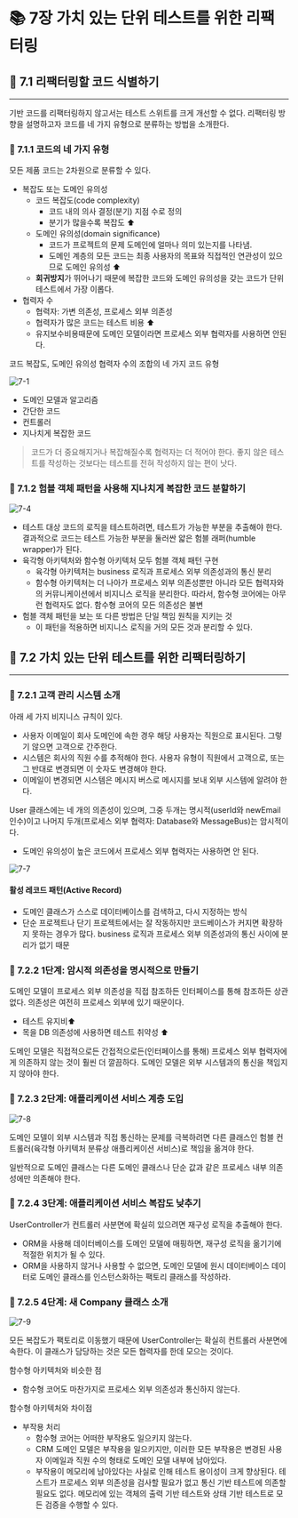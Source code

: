 # 📚 7장 가치 있는 단위 테스트를 위한 리팩터링

## 📖 7.1 리팩터링할 코드 식별하기

___

기반 코드를 리팩터링하지 않고서는 테스트 스위트를 크게 개선할 수 없다.
리팩터링 방향을 설명하고자 코드를 네 가지 유형으로 분류하는 방법을 소개한다.

### 🔖 7.1.1 코드의 네 가지 유형

모든 제품 코드는 2차원으로 분류할 수 있다.

- 복잡도 또는 도메인 유의성
  - 코드 복잡도(code complexity)
    - 코드 내의 의사 결정(분기) 지점 수로 정의
    - 분기가 많을수록 복잡도 ⬆️
  - 도메인 유의성(domain significance)
    - 코드가 프로젝트의 문제 도메인에 얼마나 의미 있는지를 나타냄.
    - 도메인 계층의 모든 코드는 최종 사용자의 목표와 직접적인 연관성이 있으므로 도메인 유의성 ⬆️
  - **회귀방지**가 뛰어나기 때문에 복잡한 코드와 도메인 유의성을 갖는 코드가 단위 테스트에서 가장 이롭다.
- 협력자 수
  - 협력자: 가변 의존성, 프로세스 외부 의존성
  - 협력자가 많은 코드는 테스트 비용 ⬆️
  - 유지보수비용때문에 도메인 모델이라면 프로세스 외부 협력자를 사용하면 안된다.

코드 복잡도, 도메인 유의성 협력자 수의 조합의 네 가지 코드 유형

![7-1](./img/7-1.png)

- 도메인 모델과 알고리즘
- 간단한 코드
- 컨트롤러
- 지나치게 복잡한 코드

> 코드가 더 중요해지거나 복잡해질수록 협력자는 더 적어야 한다.
> 좋지 않은 테스트를 작성하는 것보다는 테스트를 전혀 작성하지 않는 편이 낫다.

### 🔖 7.1.2 험블 객체 패턴을 사용해 지나치게 복잡한 코드 분할하기

![7-4](./img/7-4.png)

- 테스트 대상 코드의 로직을 테스트하려면, 테스트가 가능한 부분을 추출해야 한다. 결과적으로 코드는 테스트 가능한 부분을 둘러싼 얇은 험블 래퍼(humble wrapper)가 된다.
- 육각형 아키텍처와 함수형 아키텍처 모두 험블 객체 패턴 구현
  - 육각형 아키텍처는 business 로직과 프로세스 외부 의존성과의 통신 분리
  - 함수형 아키텍처는 더 나아가 프로세스 외부 의존성뿐만 아니라 모든 협력자와의 커뮤니케이션에서 비지니스 로직을 분리한다. 따라서, 함수형 코어에는 아무런 협력자도 없다. 함수형 코어의 모든 의존성은 불변
- 험블 객체 패턴을 보는 또 다른 방법은 단일 책임 원칙을 지키는 것
  - 이 패턴을 적용하면 비지니스 로직을 거의 모든 것과 분리할 수 있다.

## 📖 7.2 가치 있는 단위 테스트를 위한 리팩터링하기

___

### 🔖 7.2.1 고객 관리 시스템 소개

아래 세 가지 비지니스 규칙이 있다.

- 사용자 이메일이 회사 도메인에 속한 경우 해당 사용자는 직원으로 표시된다. 그렇기 않으면 고객으로 간주한다.
- 시스템은 회사의 직원 수를 추적해야 한다. 사용자 유형이 직원에서 고객으로, 또는 그 반대로 변경되면 이 숫자도 변경해야 한다.
- 이메일이 변경되면 시스템은 메시지 버스로 메시지를 보내 외부 시스템에 알려야 한다.

User 클래스에는 네 개의 의존성이 있으며, 그중 두개는 명시적(userId와 newEmail 인수)이고 나머지 두개(프로세스 외부 협력자: Database와 MessageBus)는 암시적이다.

- 도메인 유의성이 높은 코드에서 프로세스 외부 협력자는 사용하면 안 된다.

![7-7](./img/7-7.png)

#### 활성 레코드 패턴(Active Record)

- 도메인 클래스가 스스로 데이터베이스를 검색하고, 다시 지정하는 방식
- 단순 프로젝트나 단기 프로젝트에서는 잘 작동하지만 코드베이스가 커지면 확장하지 못하는 경우가 많다. business 로직과 프로세스 외부 의존성과의 통신 사이에 분리가 없기 때문

### 🔖 7.2.2 1단계: 암시적 의존성을 명시적으로 만들기

도메인 모델이 프로세스 외부 의존성을 직접 참조하든 인터페이스를 통해 참조하든 상관없다. 의존성은 여전히 프로세스 외부에 있기 때문이다.

- 테스트 유지비⬆️
- 목을 DB 의존성에 사용하면 테스트 취약성 ⬆️

도메인 모델은 직접적으로든 간접적으로든(인터페이스를 통해) 프로세스 외부 협력자에게 의존하지 않는 것이 훨씬 더 깔끔하다. 도메인 모델은 외부 시스템과의 통신을 책임지지 않아야 한다.

### 🔖 7.2.3 2단계: 애플리케이션 서비스 계층 도입

![7-8](./img/7-8.png)

도메인 모델이 외부 시스템과 직접 통신하는 문제를 극복하려면 다른 클래스인 험블 컨트롤러(육각형 아키텍처 분류상 애플리케이션 서비스)로 책임을 옮겨야 한다.

일반적으로 도메인 클래스는 다른 도메인 클래스나 단순 값과 같은 프로세스 내부 의존성에만 의존해야 한다.

### 🔖 7.2.4 3단계: 애플리케이션 서비스 복잡도 낮추기

UserController가 컨트롤러 사분면에 확실히 있으려면 재구성 로직을 추출해야 한다.

- ORM을 사용해 데이터베이스를 도메인 모델에 매핑하면, 재구성 로직을 옮기기에 적절한 위치가 될 수 있다.
- ORM을 사용하지 않거나 사용할 수 없으면, 도메인 모델에 원시 데이터베이스 데이터로 도메인 클래스를 인스턴스화하는 팩토리 클래스를 작성하라.

### 🔖 7.2.5 4단계: 새 Company 클래스 소개

![7-9](./img/7-9.png)

모든 복잡도가 팩토리로 이동했기 때문에 UserController는 확실히 컨트롤러 사분면에 속한다. 이 클래스가 담당하는 것은 모든 협력자를 한데 모으는 것이다.

함수형 아키텍처와 비슷한 점

- 함수형 코어도 마찬가지로 프로세스 외부 의존성과 통신하지 않는다.

함수형 아키텍처와 차이점

- 부작용 처리
  - 함수형 코어는 어떠한 부작용도 일으키지 않는다.
  - CRM 도메인 모델은 부작용을 일으키지만, 이러한 모든 부작용은 변경된 사용자 이메일과 직원 수의 형태로 도메인 모델 내부에 남아있다.
  - 부작용이 메모리에 남아있다는 사실로 인해 테스트 용이성이 크게 향상된다. 테스트가 프로세스 외부 의존성을 검사할 필요가 없고 통신 기반 테스트에 의존할 필요도 없다. 메모리에 있는 객체의 출력 기반 테스트와 상태 기반 테스트로 모든 검증을 수행할 수 있다.
